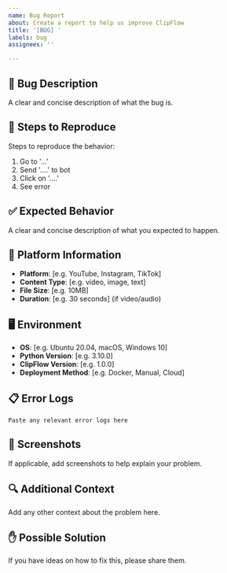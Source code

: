 ```yaml
---
name: Bug Report
about: Create a report to help us improve ClipFlow
title: '[BUG] '
labels: bug
assignees: ''

---
```


## 🐛 Bug Description
A clear and concise description of what the bug is.

## 🔄 Steps to Reproduce
Steps to reproduce the behavior:
1. Go to '...'
2. Send '....' to bot
3. Click on '....'
4. See error

## ✅ Expected Behavior
A clear and concise description of what you expected to happen.

## 📱 Platform Information
- **Platform**: [e.g. YouTube, Instagram, TikTok]
- **Content Type**: [e.g. video, image, text]
- **File Size**: [e.g. 10MB]
- **Duration**: [e.g. 30 seconds] (if video/audio)

## 🖥️ Environment
- **OS**: [e.g. Ubuntu 20.04, macOS, Windows 10]
- **Python Version**: [e.g. 3.10.0]
- **ClipFlow Version**: [e.g. 1.0.0]
- **Deployment Method**: [e.g. Docker, Manual, Cloud]

## 📋 Error Logs
```
Paste any relevant error logs here
```

## 📸 Screenshots
If applicable, add screenshots to help explain your problem.

## 🔍 Additional Context
Add any other context about the problem here.

## ✋ Possible Solution
If you have ideas on how to fix this, please share them.